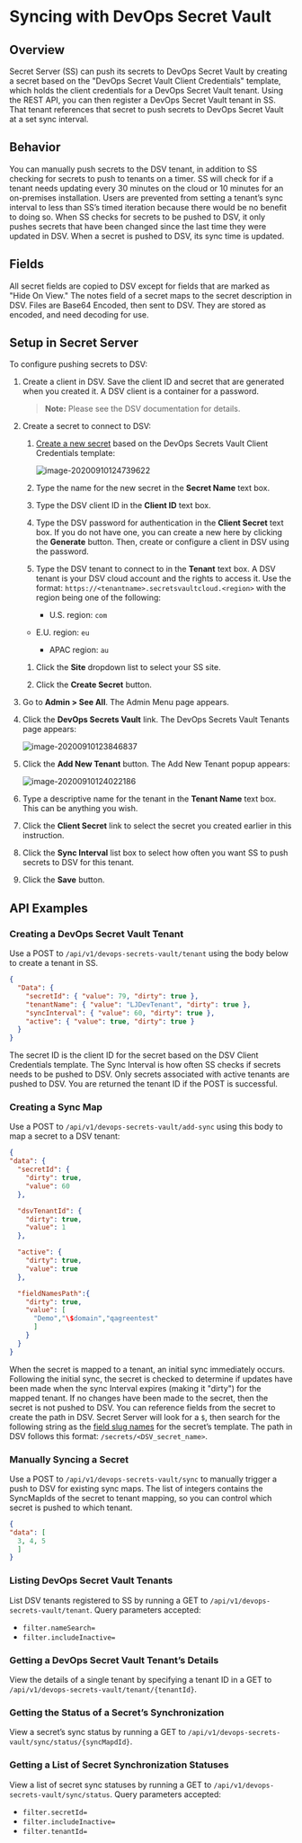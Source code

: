[title]: # (Syncing with DevOps Secret Vault)
[tags]: # (dsv, DevOps Secret Vault)
[priority]: # (1000)
[display]: # (all)

# Syncing with DevOps Secret Vault

## Overview

Secret Server (SS) can push its secrets to DevOps Secret Vault by creating a secret based on the "DevOps Secret Vault Client Credentials" template, which holds the client credentials for a DevOps Secret Vault tenant. Using the REST API, you can then register a DevOps Secret Vault tenant in SS. That tenant references that secret to push secrets to DevOps Secret Vault at a set sync interval.

## Behavior

You can manually push secrets to the DSV tenant, in addition to SS checking for secrets to push to tenants on a timer. SS will check for if a tenant needs updating every 30 minutes on the cloud or 10 minutes for an on-premises installation. Users are prevented from setting a tenant’s sync interval to less than SS’s timed iteration because there would be no benefit to doing so. When SS checks for secrets to be pushed to DSV, it only pushes secrets that have been changed since the last time they were updated in DSV. When a secret is pushed to DSV, its sync time is updated.

## Fields

All secret fields are copied to DSV except for fields that are marked as "Hide On View." The notes field of a secret maps to the secret description in DSV. Files are Base64 Encoded, then sent to DSV. They are stored as encoded, and need decoding for use.

## Setup in Secret Server

To configure pushing secrets to DSV:

1. Create a client in DSV. Save the client ID and secret that are generated when you created it. A DSV client is a container for a password.

   > **Note:** Please see the DSV documentation for details.

1. Create a secret to connect to DSV:

   1. [Create a new secret](../../secret-management/procedures/creating-secrets/index.md) based on the DevOps Secrets Vault Client Credentials template:

      ![image-20200910124739622](images/image-20200910124739622.png)

   1. Type the name for the new secret in the **Secret Name** text box.

   1. Type the DSV client ID in the **Client ID** text box.

   1. Type the DSV password for authentication in the **Client Secret** text box. If you do not have one, you can create a new here by clicking the **Generate** button. Then, create or configure a client in DSV using the password.

   1. Type the DSV tenant to connect to in the **Tenant** text box. A DSV tenant is your DSV cloud account and the rights to access it. Use the format: `https://<tenantname>.secretsvaultcloud.<region>` with the region being one of the following:

      - U.S. region: `com`
   - E.U. region: `eu`

      - APAC region: `au`

   1. Click the **Site** dropdown list to select your SS site.

   1. Click the **Create Secret** button.

1. Go to **Admin \> See All**. The Admin Menu page appears.

1. Click the **DevOps Secrets Vault** link. The DevOps Secrets Vault Tenants page appears:

   ![image-20200910123846837](images/image-20200910123846837.png)

1. Click the **Add New Tenant** button. The Add New Tenant popup appears:

   ![image-20200910124022186](images/image-20200910124022186.png)

1. Type a descriptive name for the tenant in the **Tenant Name** text box. This can be anything you wish.

1. Click the **Client Secret** link to select the secret you created earlier in this instruction.

1. Click the **Sync Interval** list box to select how often you want SS to push secrets to DSV for this tenant.

1. Click the **Save** button.

## API Examples

### Creating a DevOps Secret Vault Tenant

Use a POST to `/api/v1/devops-secrets-vault/tenant` using the body below to create a tenant in SS.


```json
{
  "Data": {
    "secretId": { "value": 79, "dirty": true },
    "tenantName": { "value": "LJDevTenant", "dirty": true },
    "syncInterval": { "value": 60, "dirty": true },
    "active": { "value": true, "dirty": true }
  }
}
```

The secret ID is the client ID for the secret based on the DSV Client Credentials template. The Sync Interval is how often SS checks if secrets needs to be pushed to DSV. Only secrets associated with active tenants are pushed to DSV. You are returned the tenant ID if the POST is successful.

### Creating a Sync Map

Use a POST to `/api/v1/devops-secrets-vault/add-sync` using this body to map a secret to a DSV tenant:

```json
{
"data": {
  "secretId": {
    "dirty": true,
    "value": 60
  },

  "dsvTenantId": {
    "dirty": true,
    "value": 1
  },

  "active": {
    "dirty": true,
    "value": true
  },

  "fieldNamesPath":{
    "dirty": true,
    "value": [
      "Demo","\$domain","qagreentest"
      ]
    }
  }
}
```

When the secret is mapped to a tenant, an initial sync immediately occurs. Following the initial sync, the secret is checked to determine if updates have been made when the sync Interval expires (making it "dirty") for the mapped tenant. If no changes have been made to the secret, then the secret is not pushed to DSV. You can reference fields from the secret to create the path in DSV. Secret Server will look for a `$`, then search for the following string as the [field slug names](../../secret-templates/secret-template-settings/field-slug-names/index.md) for the secret’s template. The path in DSV follows this format: `/secrets/<DSV_secret_name>`.

### Manually Syncing a Secret

Use a POST to `/api/v1/devops-secrets-vault/sync` to manually trigger a push to DSV for existing sync maps. The list of integers contains the SyncMapIds of the secret to tenant mapping, so you can control which secret is pushed to which tenant.

```json
{
"data": [
  3, 4, 5
  ]
}
```

### Listing DevOps Secret Vault Tenants

List DSV tenants registered to SS by running a GET to `/api/v1/devops-secrets-vault/tenant`. Query parameters accepted:

- `filter.nameSearch=`
- `filter.includeInactive=`

### Getting a DevOps Secret Vault Tenant’s Details

View the details of a single tenant by specifying a tenant ID in a GET to `/api/v1/devops-secrets-vault/tenant/{tenantId}`.

### Getting the Status of a Secret’s Synchronization

View a secret’s sync status by running a GET to `/api/v1/devops-secrets-vault/sync/status/{syncMapdId}`.

### Getting a List of Secret Synchronization Statuses

View a list of secret sync statuses by running a GET to
`/api/v1/devops-secrets-vault/sync/status`. Query parameters accepted:

- `filter.secretId=`
- `filter.includeInactive=`
- `filter.tenantId=`

 